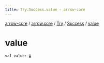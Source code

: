 ```yaml
---
title: Try.Success.value - arrow-core
---
```


[arrow-core](../../../index.html) / [arrow.core](../../index.html) / [Try](../index.html) / [Success](index.html) / [value](./value.html)

# value

`val value: `[`A`](index.html#A)